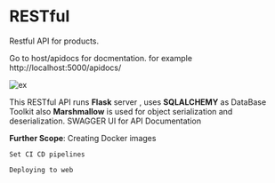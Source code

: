 # RESTful
Restful API for products.

Go to host/apidocs for docmentation.
for example http://localhost:5000/apidocs/

![ex](https://github.com/netkap/RESTful/assets/100796046/69368ec6-a3e0-4c66-a696-c0e151beff0b)

This RESTful API runs **Flask** server , uses **SQLALCHEMY** as DataBase Toolkit also **Marshmallow** is used for object serialization and deserialization.
SWAGGER UI for API Documentation

**Further Scope**:
    Creating Docker images
    
    Set CI CD pipelines
    
    Deploying to web
